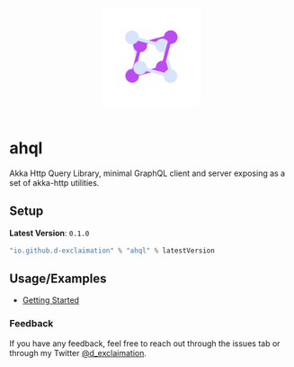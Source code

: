 <p align="center">
<img src="./ahql.png" width="175" alt="logo" style="margin:1rem;"/>
</p>
<p align="center"> <h1>ahql</h1></p>


Akka Http Query Library, minimal GraphQL client and server exposing as a set of akka-http utilities.

## Setup

**Latest Version**: `0.1.0`

```sbt
"io.github.d-exclaimation" % "ahql" % latestVersion
```

## Usage/Examples

- [Getting Started](https://overlayer.netlify.app/docs/intro)

### Feedback

If you have any feedback, feel free to reach out through the issues tab or through my
Twitter [@d_exclaimation](https://twitter.com/d_exclaimation).
